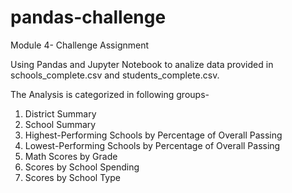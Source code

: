 # pandas-challenge

Module 4- Challenge Assignment

Using Pandas and Jupyter Notebook to analize data provided in schools_complete.csv and students_complete.csv.

The Analysis is categorized in following groups-
1) District Summary 
2) School Summary 
3) Highest-Performing Schools by Percentage of Overall Passing
4) Lowest-Performing Schools by Percentage of Overall Passing 
5) Math Scores by Grade
6) Scores by School Spending
7) Scores by School Type


